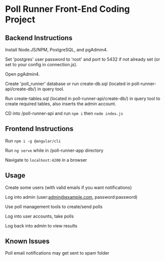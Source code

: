 # Poll Runner Front-End Coding Project

## Backend Instructions

Install Node.JS/NPM, PostgreSQL, and pgAdmin4.

Set 'postgres' user password to 'root' and port to 5432 if not already set (or set to your config in connection.js).

Open pgAdmin4.

Create 'poll_runner' database or run create-db.sql (located in poll-runner-api/create-db/) in query tool.

Run create-tables.sql (located in poll-runner-api/create-db/) in query tool to create required tables, also inserts the admin account.

CD into /poll-runner-api and run `npm i` then `node index.js`

## Frontend Instructions

Run `npm i -g @angular/cli`

Run `ng serve` while in /poll-runner-app directory

Navigate to `localhost:4200` in a browser

## Usage

Create some users (with valid emails if you want notifications)

Log into admin (user:admin@example.com, password:password)

Use poll management tools to create/send polls

Log into user accounts, take polls

Log back into admin to view results

## Known Issues

Poll email notifications may get sent to spam folder
